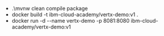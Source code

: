 - .\mvnw clean compile package
- docker build -t ibm-cloud-academy/vertx-demo:v1 .
- docker run -d --name vertx-demo -p 8081:8080 ibm-cloud-academy/vertx-demo:v1